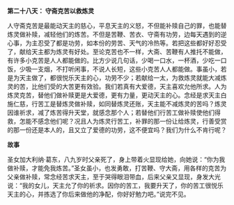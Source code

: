 **第二十八天： 守斋克苦以救炼灵**

人守斋克苦是最能动天主的慈心，平息天主的义怒，不但能补赎自己的罪，也能替炼灵做补赎，减轻他们的炼苦。不但是苦鞭、苦衣、守斋有功劳，边每天遇到的逆心事，为主忍受了都是功劳，如本份的劳苦、天气的冷热等。若把这些都好好忍受了，献给天主都为炼灵有好处。至论克苦也不一样，大斋、苦鞭有人推托不能做，有许多小克苦是人人都能做的。比方少说几句话，少喝一口水，一杯酒，少吃一口饭，少吸一支烟，不打听闲事，不说人长短，这些小克苦人人都能做。事虽小，若是为天主做了，都很悦乐天主的心，功劳不少；若献给一太，为救炼灵就能大减炼灵的苦，比他们受的大苦更有效验。我们若真有大爱德，天主喜欢允他所求。人为炼灵克苦，替他们做补赎更是大爱德，更有力量，更动天主的心。念经是求天主白施仁慈，行苦工是替炼灵做补赎，如同替炼灵还账，天主能不减炼灵的苦吗？炼灵因谁祈求，减了炼苦得升天堂，就感念那个人；若替他们行苦工做补赎使他们得救，怎能不感念他们呢？况且人为炼灵行苦工，补罪的那一份让给炼灵，行善受赏的那一份还是本人的，且又立了爱德的功劳，这不便宜吗？我们为什么不肯行呢？

**故事**

圣女加大利纳·葛东，八九岁时父亲死了，身上带着火显现给她，向她说：“你为我做补赎，才能免我炼苦。”圣女虽小，也发勇敢，打苦鞭、守大斋，用各样的克苦为父亲做补赎，常念经苦求天主，至于哭得眼泪带血，后来父亲又显现，身发大光说：“我的女儿，天主允了你的祈求。因你的苦工，我要升天了，你的苦工很悦乐天主的心，并拣选了你后来做他的净配，你好好勉力吧。”说完不见。